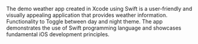 The demo weather app created in Xcode using Swift is a user-friendly and visually appealing application that provides weather information. Functionality to Toggle between day and night theme. The app demonstrates the use of Swift programming language and showcases fundamental iOS development principles.

